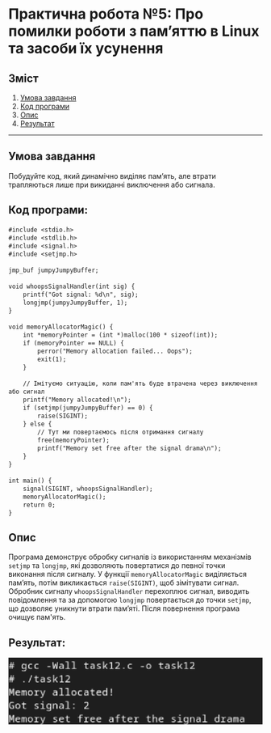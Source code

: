 # Практична робота №5: Про помилки роботи з пам’яттю в Linux та засоби їх усунення

## Зміст
1. [Умова завдання](#умова-завдання)
2. [Код програми](#код-програми)
3. [Опис](#опис)
4. [Результат](#результат)

---
## Умова завдання
 Побудуйте код, який динамічно виділяє пам’ять, але втрати трапляються лише при викиданні виключення або сигнала.

## Код програми:

```
#include <stdio.h>
#include <stdlib.h>
#include <signal.h>
#include <setjmp.h>

jmp_buf jumpyJumpyBuffer;

void whoopsSignalHandler(int sig) {
    printf("Got signal: %d\n", sig);
    longjmp(jumpyJumpyBuffer, 1);
}

void memoryAllocatorMagic() {
    int *memoryPointer = (int *)malloc(100 * sizeof(int));
    if (memoryPointer == NULL) {
        perror("Memory allocation failed... Oops");
        exit(1);
    }

    // Імітуємо ситуацію, коли пам'ять буде втрачена через виключення або сигнал
    printf("Memory allocated!\n");
    if (setjmp(jumpyJumpyBuffer) == 0) {
        raise(SIGINT);
    } else {
        // Тут ми повертаємось після отримання сигналу
        free(memoryPointer);
        printf("Memory set free after the signal drama\n");
    }
}

int main() {
    signal(SIGINT, whoopsSignalHandler);
    memoryAllocatorMagic();
    return 0;
}
```

## Опис
Програма демонструє обробку сигналів із використанням механізмів `setjmp` та `longjmp`, які дозволяють повертатися до певної точки виконання після сигналу. У функції `memoryAllocatorMagic` виділяється пам’ять, потім викликається `raise(SIGINT)`, щоб зімітувати сигнал. Обробник сигналу `whoopsSignalHandler` перехоплює сигнал, виводить повідомлення та за допомогою `longjmp` повертається до точки `setjmp`, що дозволяє уникнути втрати пам’яті. Після повернення програма очищує пам'ять.


## Результат:
![task 12](task12.png)